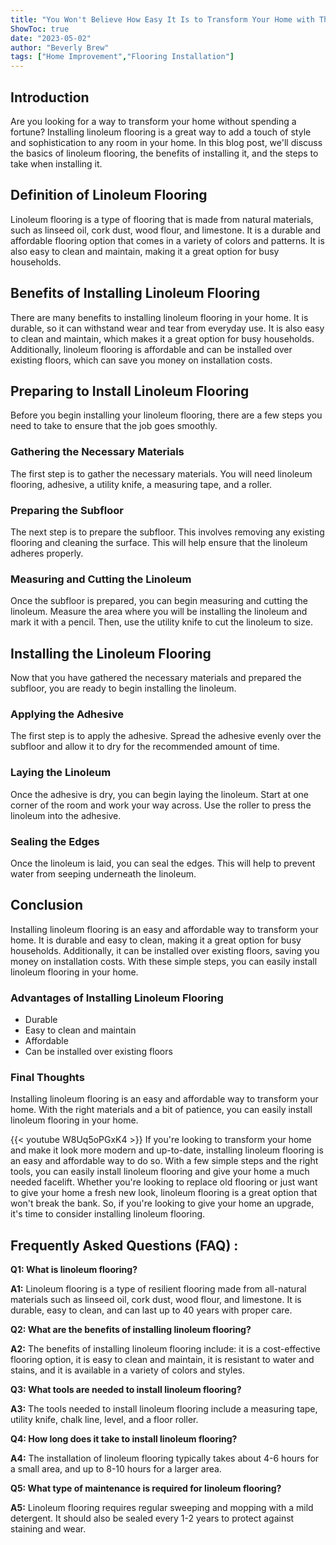 ```yaml
---
title: "You Won't Believe How Easy It Is to Transform Your Home with These Simple Steps to Installing Linoleum Flooring!"
ShowToc: true 
date: "2023-05-02"
author: "Beverly Brew" 
tags: ["Home Improvement","Flooring Installation"]
---
```

## Introduction

Are you looking for a way to transform your home without spending a fortune? Installing linoleum flooring is a great way to add a touch of style and sophistication to any room in your home. In this blog post, we'll discuss the basics of linoleum flooring, the benefits of installing it, and the steps to take when installing it. 

## Definition of Linoleum Flooring

Linoleum flooring is a type of flooring that is made from natural materials, such as linseed oil, cork dust, wood flour, and limestone. It is a durable and affordable flooring option that comes in a variety of colors and patterns. It is also easy to clean and maintain, making it a great option for busy households. 

## Benefits of Installing Linoleum Flooring

There are many benefits to installing linoleum flooring in your home. It is durable, so it can withstand wear and tear from everyday use. It is also easy to clean and maintain, which makes it a great option for busy households. Additionally, linoleum flooring is affordable and can be installed over existing floors, which can save you money on installation costs. 

## Preparing to Install Linoleum Flooring

Before you begin installing your linoleum flooring, there are a few steps you need to take to ensure that the job goes smoothly. 

### Gathering the Necessary Materials

The first step is to gather the necessary materials. You will need linoleum flooring, adhesive, a utility knife, a measuring tape, and a roller. 

### Preparing the Subfloor

The next step is to prepare the subfloor. This involves removing any existing flooring and cleaning the surface. This will help ensure that the linoleum adheres properly. 

### Measuring and Cutting the Linoleum

Once the subfloor is prepared, you can begin measuring and cutting the linoleum. Measure the area where you will be installing the linoleum and mark it with a pencil. Then, use the utility knife to cut the linoleum to size. 

## Installing the Linoleum Flooring

Now that you have gathered the necessary materials and prepared the subfloor, you are ready to begin installing the linoleum. 

### Applying the Adhesive

The first step is to apply the adhesive. Spread the adhesive evenly over the subfloor and allow it to dry for the recommended amount of time. 

### Laying the Linoleum

Once the adhesive is dry, you can begin laying the linoleum. Start at one corner of the room and work your way across. Use the roller to press the linoleum into the adhesive. 

### Sealing the Edges

Once the linoleum is laid, you can seal the edges. This will help to prevent water from seeping underneath the linoleum. 

## Conclusion

Installing linoleum flooring is an easy and affordable way to transform your home. It is durable and easy to clean, making it a great option for busy households. Additionally, it can be installed over existing floors, saving you money on installation costs. With these simple steps, you can easily install linoleum flooring in your home. 

### Advantages of Installing Linoleum Flooring

- Durable
- Easy to clean and maintain
- Affordable
- Can be installed over existing floors

### Final Thoughts

Installing linoleum flooring is an easy and affordable way to transform your home. With the right materials and a bit of patience, you can easily install linoleum flooring in your home.

{{< youtube W8Uq5oPGxK4 >}} 
If you're looking to transform your home and make it look more modern and up-to-date, installing linoleum flooring is an easy and affordable way to do so. With a few simple steps and the right tools, you can easily install linoleum flooring and give your home a much needed facelift. Whether you're looking to replace old flooring or just want to give your home a fresh new look, linoleum flooring is a great option that won't break the bank. So, if you're looking to give your home an upgrade, it's time to consider installing linoleum flooring.

## Frequently Asked Questions (FAQ) :
**Q1: What is linoleum flooring?**

**A1:** Linoleum flooring is a type of resilient flooring made from all-natural materials such as linseed oil, cork dust, wood flour, and limestone. It is durable, easy to clean, and can last up to 40 years with proper care.

**Q2: What are the benefits of installing linoleum flooring?**

**A2:** The benefits of installing linoleum flooring include: it is a cost-effective flooring option, it is easy to clean and maintain, it is resistant to water and stains, and it is available in a variety of colors and styles. 

**Q3: What tools are needed to install linoleum flooring?**

**A3:** The tools needed to install linoleum flooring include a measuring tape, utility knife, chalk line, level, and a floor roller. 

**Q4: How long does it take to install linoleum flooring?**

**A4:** The installation of linoleum flooring typically takes about 4-6 hours for a small area, and up to 8-10 hours for a larger area. 

**Q5: What type of maintenance is required for linoleum flooring?**

**A5:** Linoleum flooring requires regular sweeping and mopping with a mild detergent. It should also be sealed every 1-2 years to protect against staining and wear.





